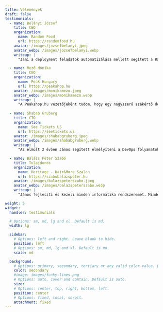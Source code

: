 ```yaml
---
title: Vélemények
draft: false
testimonials:
  - name: Belányi József
    title: CEO
    organization:
      name: Random Food
      url: https://randomfood.hu
    avatar: /images/jozsefbelanyi.jpeg
    avatar_webp: /images/jozsefbelanyi.webp
    writeup: |
      "Jani a deployment feladatok automatizálása mellett segített a Random Food AWS infrastruktúrájának költséghatékony kialakításában, ezzel is segítve startupunk IT-biztonságát és hatékony működését."

  - name: Mező Mónika
    title: CEO
    organization:
      name: Peak Hungary
      url: https://peakshop.hu
    avatar: /images/monikamezo.jpeg
    avatar_webp: /images/monikamezo.webp
    writeup: |
      "A Peakshop.hu vezetőjeként tudom, hogy egy nagyszerű szakértő dolgozik a háttérben, ha a szervereinkkel egyáltalán nincsenek gondok. János az egyik legmegbízhatóbb "láthatatlan" szakember, akire minden vállalatnak szüksége lenne."
    
  - name: Shabab Gruberg
    title: CTO
    organization:
      name: See Tickets US
      url: https://seetickets.us
    avatar: /images/shababgruberg.jpeg
    avatar_webp: /images/shababgruberg.webp
    writeup: |
      "Az elmúlt 2 évben János segített elmélyíteni a DevOps folyamatokat a vállalatunknál Dockerizálással és CI/CD folyamatok automatizálásával. Emellett csökkentette az AWS költségeinket is."

  - name: Balázs Péter Szabó
    title: Tulajdonos
    organization:
      name: Heritage - Hair&More Szalon
      url: https://szabobalazspeter.hu
    avatar: /images/balazspeterszabo.jpeg
    avatar_webp: /images/balazspeterszabo.webp
    writeup: |
      "János fejleszti és kezeli minden informatika rendszeremet. Mindenben partner, bármikor számíthatok rá. Nincs olyan, ami lehetetlen lenne számára. Gyors, hatékony és kiváló szaktudással rendelkezik."

weight: 5
widget:
  handler: testimonials

  # Options: sm, md, lg and xl. Default is md.
  width: lg

  sidebar:
    # Options: left and right. Leave blank to hide.
    position: left
    # Options: sm, md, lg and xl. Default is md.
    scale: md

  background:
    # Options: primary, secondary, tertiary or any valid color value. Default is primary.
    color: secondary
    #image: images/funky-lines.png
    # Options: auto, cover and contain. Default is auto.
    size:
    # Options: center, top, right, bottom, left.
    position: center
    # Options: fixed, local, scroll.
    attachment: fixed
---
```

